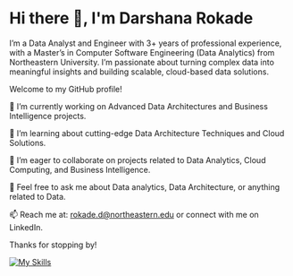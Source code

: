 # Hi there 👋, I'm Darshana Rokade #

I’m a Data Analyst and Engineer with 3+ years of professional experience, with a Master’s in Computer Software Engineering (Data Analytics) from Northeastern University. I’m passionate about turning complex data into meaningful insights and building scalable, cloud-based data solutions.

Welcome to my GitHub profile!

🔭 I’m currently working on Advanced Data Architectures and Business Intelligence projects.

🌱 I’m learning about cutting-edge Data Architecture Techniques and Cloud Solutions.

👯 I’m eager to collaborate on projects related to Data Analytics, Cloud Computing, and Business Intelligence.

💬 Feel free to ask me about Data analytics, Data Architecture, or anything related to Data.

📫 Reach me at: rokade.d@northeastern.edu or connect with me on LinkedIn.

Thanks for stopping by!

[![My Skills](https://skillicons.dev/icons?i=py,r,mysql,mongodb,postgres,aws,azure,gcp,dynamodb,github,anaconda,docker,kafka,matlab,notion,sklearn,selenium,vscode&perline=9)](https://skillicons.dev)
